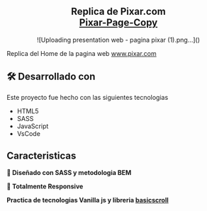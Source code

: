 <h2 align="center">
  Replica de Pixar.com<br/>
  <a href="https://cristiancgutierrezg.github.io/Pixar-Page-copy/" target="_blank">Pixar-Page-Copy</a>
</h2>
<div align="center">
  ![Uploading presentation web - pagina pixar (1).png…]()
</div>

Replica del Home de la pagina web <a href="https://www.pixar.com" target="_blank">www.pixar.com</a> 

## 🛠 Desarrollado con

Este proyecto fue hecho con las siguientes tecnologias 

- HTML5
- SASS
- JavaScript 
- VsCode

## Caracteristicas

**🎨 Diseñado con SASS y metodologia BEM**

**📱 Totalmente Responsive**

**Practica de tecnologias Vanilla js y libreria <a href="https://basicscroll.electerious.com/" target="_blank">basicscroll</a>**

